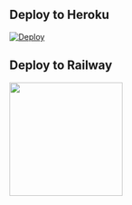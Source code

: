 
## Deploy to Heroku

[![Deploy](https://www.herokucdn.com/deploy/button.svg)](https://heroku.com/deploy?template=https://github.com/VIKASIND/MafiaBot/)

## Deploy to Railway
<p><a href=https://github.com/VIKASIND/MafiaBot/> <img src="https://img.shields.io/badge/Deploy%20To%20Railway-blueviolet?style=for-the-badge&logo=railway" width="200""/></a></p>
